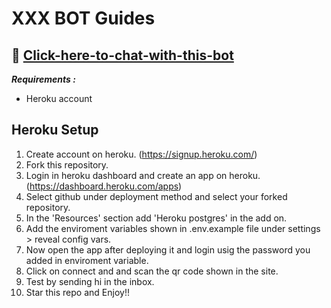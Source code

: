 # XXX BOT Guides

## 🤖 [Click-here-to-chat-with-this-bot](http://wa.me/+15635264301?text=help)

**_Requirements :_**

- Heroku account

## Heroku Setup

1. Create account on heroku. (https://signup.heroku.com/)
2. Fork this repository.
3. Login in heroku dashboard and create an app on heroku. (https://dashboard.heroku.com/apps)
4. Select github under deployment method and select your forked repository.
5. In the 'Resources' section add 'Heroku postgres' in the add on.
6. Add the enviroment variables shown in .env.example file under settings > reveal config vars.
7. Now open the app after deploying it and login usig the password you added in enviroment variable.
8. Click on connect and and scan the qr code shown in the site.
9. Test by sending hi in the inbox.
10. Star this repo and Enjoy!!
